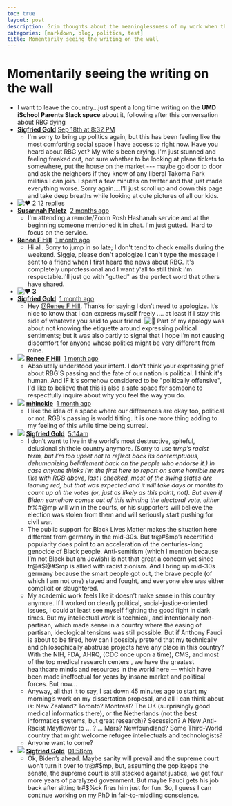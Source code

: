 ```yaml
---
toc: true
layout: post
description: Grim thoughts about the meaninglessness of my work when the country has made clear that it hates science, rationality, and all forms of thoughtfulness.
categories: [markdown, blog, politics, test]
title: Momentarily seeing the writing on the wall
---
```

# Momentarily seeing the writing on the wall

- I want to leave the country...just spent a long time writing on the **UMD iSchool Parents Slack space** about it, following after this conversation about RBG dying
- **[Sigfried Gold](https://app.slack.com/team/U01B47XMZ1P)** [Sep 18th at 8:32 PM](https://umdischoolparents.slack.com/archives/C01AXQ6KJH2/p1600475527010500)
    - I'm sorry to bring up politics again, but this has been feeling like the most comforting social space I have access to right now. Have you heard about RBG yet? My wife's been crying. I'm just stunned and feeling freaked out, not sure whether to be looking at plane tickets to somewhere, put the house on the market --- maybe go door to door and ask the neighbors if they know of any liberal Takoma Park militias I can join. I spent a few minutes on twitter and that just made everything worse. Sorry again....I'll just scroll up and down this page and take deep breaths while looking at cute pictures of all our kids.
- ![:heart:](https://a.slack-edge.com/production-standard-emoji-assets/10.2/apple-small/2764-fe0f@2x.png)  2     12 replies
- **[Susannah Paletz](https://app.slack.com/team/U01BFQWRKGQ)**  [2 months ago](https://umdischoolparents.slack.com/archives/C01AXQ6KJH2/p1600475987014700?thread_ts=1600475527.010500&cid=C01AXQ6KJH2)
    - I'm attending a remote/Zoom Rosh Hashanah service and at the beginning someone mentioned it in chat. I'm just gutted.  Hard to focus on the service.
- **[Renee F Hill](https://app.slack.com/team/U01B47XUF7B)**  [1 month ago](https://umdischoolparents.slack.com/archives/C01AXQ6KJH2/p1600706967015800?thread_ts=1600475527.010500&cid=C01AXQ6KJH2)
    - Hi all. Sorry to jump in so late; I don't tend to check emails during the weekend. Siggie, please don't apologize.I can't type the message I sent to a friend when I first heard the news about RBG. It's completely unprofessional and I want y'all to still think I'm respectable.I'll just go with "gutted" as the perfect word that others have shared.
- ![:heart:](https://a.slack-edge.com/production-standard-emoji-assets/10.2/apple-small/2764-fe0f@2x.png) **3**
- **[Sigfried Gold](https://app.slack.com/team/U01B47XMZ1P)**  [1 month ago](https://umdischoolparents.slack.com/archives/C01AXQ6KJH2/p1600710006016400?thread_ts=1600475527.010500&cid=C01AXQ6KJH2)
    - Hey [@Renee F Hill](https://umdischoolparents.slack.com/team/U01B47XUF7B). Thanks for saying I don’t need to apologize. It’s nice to know that I can express myself freely …. at least if I stay this side of whatever you said to your friend. ![:slightly_smiling_face:](https://a.slack-edge.com/production-standard-emoji-assets/10.2/apple-medium/1f642@2x.png) Part of my apology was about not knowing the etiquette around expressing political sentiments; but it was also partly to signal that I hope I’m not causing discomfort for anyone whose politics might be very different from mine.
- ![](https://ca.slack-edge.com/T01BFDY9R3J-U01B47XUF7B-d8fe5725c7dc-48) **[Renee F Hill](https://app.slack.com/team/U01B47XUF7B)**  [1 month ago](https://umdischoolparents.slack.com/archives/C01AXQ6KJH2/p1600721312018600?thread_ts=1600475527.010500&cid=C01AXQ6KJH2)
    - Absolutely understood your intent. I don't think your expressing grief about RBG'S passing and the fate of our nation is political. I think it's human. And IF it's somehow considered to be "politically offensive", I'd like to believe that this is also a safe space for someone to respectfully inquire about why you feel the way you do.
- ![](https://ca.slack-edge.com/T01BFDY9R3J-U01ARQNJFTM-eae6aee67fbc-48) **[mhinckle](https://app.slack.com/team/U01ARQNJFTM)**  [1 month ago](https://umdischoolparents.slack.com/archives/C01AXQ6KJH2/p1600821693002400?thread_ts=1600475527.010500&cid=C01AXQ6KJH2)
    - I like the idea of a space where our differences are okay too, political or not. RGB's passing is world tilting. It is one more thing adding to my feeling of this while time being surreal.
- ![](https://ca.slack-edge.com/T01BFDY9R3J-U01B47XMZ1P-a8ec2887c7e4-48)  **[Sigfried Gold](https://app.slack.com/team/U01B47XMZ1P)**  [5:14am](https://umdischoolparents.slack.com/archives/C01AXQ6KJH2/p1604483537000100?thread_ts=1600475527.010500&cid=C01AXQ6KJH2)
    - I don’t want to live in the world’s most destructive, spiteful, delusional shithole country anymore. (Sorry to use tr*mp’s racist term, but I’m too upset not to reflect back its contemptuous, dehumanizing belittlement back on the people who endorse it.) In case anyone thinks I’m the first here to report on some horrible news like with RGB above, last I checked, most of the swing states are leaning red, but that was expected and it will take days or months to count up all the votes (or, just as likely as this point, not). But even if Biden somehow comes out of this winning the electoral vote, either tr%*#@mp will win in the courts, or his supporters will believe the election was stolen from them and will seriously start pushing for civil war.
    - The public support for Black Lives Matter makes the situation here different from germany in the mid-30s. But tr@#$mp’s recertified popularity does point to an acceleration of the centuries-long genocide of Black people. Anti-semitism (which I mention because I’m not Black but am Jewish) is not that great a concern yet since tr@#$@#$mp is allied with racist zionism. And I bring up mid-30s germany because the smart people got out, the brave people (of which I am not one) stayed and fought, and everyone else was either complicit or slaughtered.
    - My academic work feels like it doesn’t make sense in this country anymore. If I worked on clearly political, social-justice-oriented issues, I could at least see myself fighting the good fight in dark times. But my intellectual work is technical, and intentionally non-partisan, which made sense in a country where the easing of partisan, ideological tensions was still possible. But if Anthony Fauci is about to be fired, how can I possibly pretend that my technically and philosophically abstruse projects have any place in this country? With the NIH, FDA, AHRQ, (CDC once upon a time), CMS, and most of the top medical research centers , we have the greatest healthcare minds and resources in the world here — which have been made ineffectual for years by insane market and political forces. But now…
    - Anyway, all that it to say, I sat down 45 minutes ago to start my morning’s work on my dissertation proposal, and all I can think about is: New Zealand? Toronto? Montreal? The UK (surprisingly good medical informatics there), or the Netherlands (not the best informatics systems, but great research)? Secession? A New Anti-Racist Mayflower to … ? … Mars? Newfoundland? Some Third-World country that might welcome refugee intellectuals and technologists?
    - Anyone want to come?
- ![](https://ca.slack-edge.com/T01BFDY9R3J-U01B47XMZ1P-a8ec2887c7e4-48)  **[Sigfried Gold](https://app.slack.com/team/U01B47XMZ1P)**  [01:58pm](https://umdischoolparents.slack.com/archives/C01AXQ6KJH2/p1604516215001600?thread_ts=1600475527.010500&cid=C01AXQ6KJH2)
    - Ok, Biden’s ahead. Maybe sanity will prevail and the supreme court won’t turn it over to tr@#$mp, but, assuming the gop keeps the senate, the supreme court is still stacked against justice, we get four more years of paralyzed government. But maybe Fauci gets his job back after sitting tr#$%ck fires him just for fun. So, I guess I can continue working on my PhD in fair-to-middling conscience.
